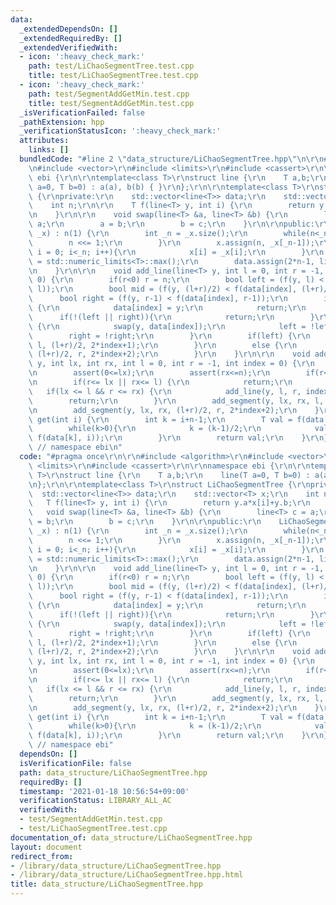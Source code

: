 ```yaml
---
data:
  _extendedDependsOn: []
  _extendedRequiredBy: []
  _extendedVerifiedWith:
  - icon: ':heavy_check_mark:'
    path: test/LiChaoSegmentTree.test.cpp
    title: test/LiChaoSegmentTree.test.cpp
  - icon: ':heavy_check_mark:'
    path: test/SegmentAddGetMin.test.cpp
    title: test/SegmentAddGetMin.test.cpp
  _isVerificationFailed: false
  _pathExtension: hpp
  _verificationStatusIcon: ':heavy_check_mark:'
  attributes:
    links: []
  bundledCode: "#line 2 \"data_structure/LiChaoSegmentTree.hpp\"\n\r\n#include <algorithm>\r\
    \n#include <vector>\r\n#include <limits>\r\n#include <cassert>\r\n\r\nnamespace\
    \ ebi {\r\n\r\ntemplate<class T>\r\nstruct line {\r\n    T a,b;\r\n    line(T\
    \ a=0, T b=0) : a(a), b(b) { }\r\n};\r\n\r\ntemplate<class T>\r\nstruct LiChaoSegmentTree\
    \ {\r\nprivate:\r\n    std::vector<line<T>> data;\r\n    std::vector<T> x;\r\n\
    \    int n;\r\n\r\n    T f(line<T> y, int i) {\r\n        return y.a*x[i]+y.b;\r\
    \n    }\r\n\r\n    void swap(line<T> &a, line<T> &b) {\r\n        line<T> c =\
    \ a;\r\n        a = b;\r\n        b = c;\r\n    }\r\n\r\npublic:\r\n    LiChaoSegmentTree(std::vector<T>\
    \ _x) : n(1) {\r\n        int _n = _x.size();\r\n        while(n<_n){\r\n    \
    \        n <<= 1;\r\n        }\r\n        x.assign(n, _x[_n-1]);\r\n        for(int\
    \ i = 0; i<_n; i++){\r\n            x[i] = _x[i];\r\n        }\r\n        T tmax\
    \ = std::numeric_limits<T>::max();\r\n        data.assign(2*n-1, line<T>(0, tmax));\r\
    \n    }\r\n\r\n    void add_line(line<T> y, int l = 0, int r = -1, int index =\
    \ 0) {\r\n        if(r<0) r = n;\r\n        bool left = (f(y, l) < f(data[index],\
    \ l));\r\n        bool mid = (f(y, (l+r)/2) < f(data[index], (l+r)/2));\r\n  \
    \      bool right = (f(y, r-1) < f(data[index], r-1));\r\n        if(left && right)\
    \ {\r\n            data[index] = y;\r\n            return;\r\n        }\r\n  \
    \      if(!(left || right)){\r\n            return;\r\n        }\r\n        if(mid)\
    \ {\r\n            swap(y, data[index]);\r\n            left = !left;\r\n    \
    \        right = !right;\r\n        }\r\n        if(left) {\r\n            add_line(y,\
    \ l, (l+r)/2, 2*index+1);\r\n        }\r\n        else {\r\n            add_line(y,\
    \ (l+r)/2, r, 2*index+2);\r\n        }\r\n    }\r\n\r\n    void add_segment(line<T>\
    \ y, int lx, int rx, int l = 0, int r = -1, int index = 0) {\r\n        assert(lx<=rx);\r\
    \n        assert(0<=lx);\r\n        assert(rx<=n);\r\n        if(r<0) r = n;\r\
    \n        if(r<= lx || rx<= l) {\r\n            return;\r\n        }\r\n     \
    \   if(lx <= l && r <= rx) {\r\n            add_line(y, l, r, index);\r\n    \
    \        return;\r\n        }\r\n        add_segment(y, lx, rx, l, (l+r)/2, 2*index+1);\r\
    \n        add_segment(y, lx, rx, (l+r)/2, r, 2*index+2);\r\n    }\r\n\r\n    T\
    \ get(int i) {\r\n        int k = i+n-1;\r\n        T val = f(data[k], i);\r\n\
    \        while(k>0){\r\n            k = (k-1)/2;\r\n            val = std::min(val,\
    \ f(data[k], i));\r\n        }\r\n        return val;\r\n    }\r\n};\r\n\r\n}\
    \ // namespace ebi\n"
  code: "#pragma once\r\n\r\n#include <algorithm>\r\n#include <vector>\r\n#include\
    \ <limits>\r\n#include <cassert>\r\n\r\nnamespace ebi {\r\n\r\ntemplate<class\
    \ T>\r\nstruct line {\r\n    T a,b;\r\n    line(T a=0, T b=0) : a(a), b(b) { }\r\
    \n};\r\n\r\ntemplate<class T>\r\nstruct LiChaoSegmentTree {\r\nprivate:\r\n  \
    \  std::vector<line<T>> data;\r\n    std::vector<T> x;\r\n    int n;\r\n\r\n \
    \   T f(line<T> y, int i) {\r\n        return y.a*x[i]+y.b;\r\n    }\r\n\r\n \
    \   void swap(line<T> &a, line<T> &b) {\r\n        line<T> c = a;\r\n        a\
    \ = b;\r\n        b = c;\r\n    }\r\n\r\npublic:\r\n    LiChaoSegmentTree(std::vector<T>\
    \ _x) : n(1) {\r\n        int _n = _x.size();\r\n        while(n<_n){\r\n    \
    \        n <<= 1;\r\n        }\r\n        x.assign(n, _x[_n-1]);\r\n        for(int\
    \ i = 0; i<_n; i++){\r\n            x[i] = _x[i];\r\n        }\r\n        T tmax\
    \ = std::numeric_limits<T>::max();\r\n        data.assign(2*n-1, line<T>(0, tmax));\r\
    \n    }\r\n\r\n    void add_line(line<T> y, int l = 0, int r = -1, int index =\
    \ 0) {\r\n        if(r<0) r = n;\r\n        bool left = (f(y, l) < f(data[index],\
    \ l));\r\n        bool mid = (f(y, (l+r)/2) < f(data[index], (l+r)/2));\r\n  \
    \      bool right = (f(y, r-1) < f(data[index], r-1));\r\n        if(left && right)\
    \ {\r\n            data[index] = y;\r\n            return;\r\n        }\r\n  \
    \      if(!(left || right)){\r\n            return;\r\n        }\r\n        if(mid)\
    \ {\r\n            swap(y, data[index]);\r\n            left = !left;\r\n    \
    \        right = !right;\r\n        }\r\n        if(left) {\r\n            add_line(y,\
    \ l, (l+r)/2, 2*index+1);\r\n        }\r\n        else {\r\n            add_line(y,\
    \ (l+r)/2, r, 2*index+2);\r\n        }\r\n    }\r\n\r\n    void add_segment(line<T>\
    \ y, int lx, int rx, int l = 0, int r = -1, int index = 0) {\r\n        assert(lx<=rx);\r\
    \n        assert(0<=lx);\r\n        assert(rx<=n);\r\n        if(r<0) r = n;\r\
    \n        if(r<= lx || rx<= l) {\r\n            return;\r\n        }\r\n     \
    \   if(lx <= l && r <= rx) {\r\n            add_line(y, l, r, index);\r\n    \
    \        return;\r\n        }\r\n        add_segment(y, lx, rx, l, (l+r)/2, 2*index+1);\r\
    \n        add_segment(y, lx, rx, (l+r)/2, r, 2*index+2);\r\n    }\r\n\r\n    T\
    \ get(int i) {\r\n        int k = i+n-1;\r\n        T val = f(data[k], i);\r\n\
    \        while(k>0){\r\n            k = (k-1)/2;\r\n            val = std::min(val,\
    \ f(data[k], i));\r\n        }\r\n        return val;\r\n    }\r\n};\r\n\r\n}\
    \ // namespace ebi"
  dependsOn: []
  isVerificationFile: false
  path: data_structure/LiChaoSegmentTree.hpp
  requiredBy: []
  timestamp: '2021-01-18 10:56:54+09:00'
  verificationStatus: LIBRARY_ALL_AC
  verifiedWith:
  - test/SegmentAddGetMin.test.cpp
  - test/LiChaoSegmentTree.test.cpp
documentation_of: data_structure/LiChaoSegmentTree.hpp
layout: document
redirect_from:
- /library/data_structure/LiChaoSegmentTree.hpp
- /library/data_structure/LiChaoSegmentTree.hpp.html
title: data_structure/LiChaoSegmentTree.hpp
---
```


